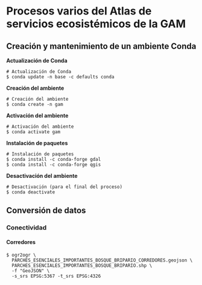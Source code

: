# Procesos varios del Atlas de servicios ecosistémicos de la GAM

## Creación y mantenimiento de un ambiente Conda
**Actualización de Conda**
```terminal
# Actualización de Conda
$ conda update -n base -c defaults conda
```

**Creación del ambiente**
```terminal
# Creación del ambiente
$ conda create -n gam
```

**Activación del ambiente**
```terminal
# Activación del ambiente
$ conda activate gam
```

**Instalación de paquetes**
```terminal
# Instalación de paquetes
$ conda install -c conda-forge gdal
$ conda install -c conda-forge qgis
```
**Desactivación del ambiente**
```terminal
# Desactivación (para el final del proceso)
$ conda deactivate
```

## Conversión de datos
### Conectividad
#### Corredores
```terminal
$ ogr2ogr \
  PARCHES_ESENCIALES_IMPORTANTES_BOSQUE_BRIPARIO_CORREDORES.geojson \
  PARCHES_ESENCIALES_IMPORTANTES_BOSQUE_BRIPARIO.shp \
  -f "GeoJSON" \
  -s_srs EPSG:5367 -t_srs EPSG:4326
```
